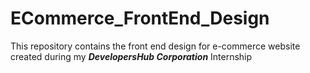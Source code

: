 # ECommerce_FrontEnd_Design
This repository contains the front end design for e-commerce website created during my <b><i>DevelopersHub Corporation</i></b>  Internship
